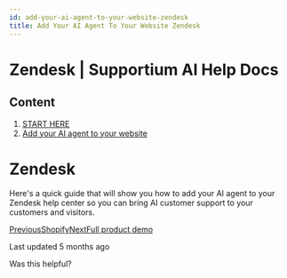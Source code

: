 ```yaml
---
id: add-your-ai-agent-to-your-website-zendesk
title: Add Your AI Agent To Your Website Zendesk
---
```



# Zendesk | Supportium AI Help Docs

## Content

  1. [START HERE](/start-here)
  2. [Add your AI agent to your website](/start-here/add-your-ai-agent-to-your-website)

# Zendesk

Here's a quick guide that will show you how to add your AI agent to your Zendesk help center so you can bring AI customer support to your customers and visitors.

[PreviousShopify](/start-here/add-your-ai-agent-to-your-website/shopify)[NextFull product demo](/start-here/full-product-demo)

Last updated 5 months ago

Was this helpful?
